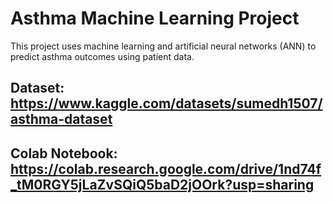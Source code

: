 # Asthma Machine Learning Project
This project uses machine learning and artificial neural networks (ANN) to predict asthma outcomes using patient data. 
## Dataset: https://www.kaggle.com/datasets/sumedh1507/asthma-dataset 
## Colab Notebook: https://colab.research.google.com/drive/1nd74f_tM0RGY5jLaZvSQiQ5baD2jOOrk?usp=sharing
